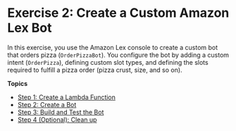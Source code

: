 # Exercise 2: Create a Custom Amazon Lex Bot

In this exercise, you use the Amazon Lex console to create a custom bot that orders pizza \(`OrderPizzaBot`\)\. You configure the bot by adding a custom intent \(`OrderPizza`\), defining custom slot types, and defining the slots required to fulfill a pizza order \(pizza crust, size, and so on\)\.

**Topics**
+ [Step 1: Create a Lambda Function](ex2-step1.md)
+ [Step 2: Create a Bot](ex2-step2.md)
+ [Step 3: Build and Test the Bot](ex2-step3.md)
+ [Step 4 \(Optional\): Clean up](ex2-step4.md)